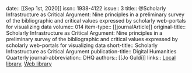 date:: [[Sep 1st, 2020]]
issn:: 1938-4122
issue:: 3
title:: @Scholarly Infrastructure as Critical Argument: Nine principles in a preliminary survey of the bibliographic and critical values expressed by scholarly web-portals for visualizing data
volume:: 014
item-type:: [[journalArticle]]
original-title:: Scholarly Infrastructure as Critical Argument: Nine principles in a preliminary survey of the bibliographic and critical values expressed by scholarly web-portals for visualizing data
short-title:: Scholarly Infrastructure as Critical Argument
publication-title:: Digital Humanities Quarterly
journal-abbreviation:: DHQ
authors:: [[Jo Guldi]]
links:: [Local library](zotero://select/groups/2386895/items/5IK56MTM), [Web library](https://www.zotero.org/groups/2386895/items/5IK56MTM)
